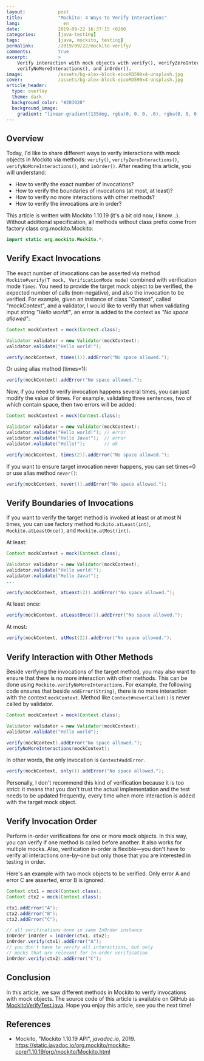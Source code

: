 ```yaml
---
layout:            post
title:             "Mockito: 4 Ways to Verify Interactions"
lang:                en
date:              2019-09-22 16:37:15 +0200
categories:        [java-testing]
tags:              [java, mockito, testing]
permalink:         /2019/09/22/mockito-verify/
comments:          true
excerpt:           >
    Verify interaction with mock objects with verify(), verifyZeroInteractions()
    verifyNoMoreInteractions(), and inOrder().
image:             /assets/bg-alex-block-eicoRD590x4-unsplash.jpg
cover:             /assets/bg-alex-block-eicoRD590x4-unsplash.jpg
article_header:
  type: overlay
  theme: dark
  background_color: "#203028"
  background_image:
    gradient: "linear-gradient(135deg, rgba(0, 0, 0, .6), rgba(0, 0, 0, .4))"
---
```


## Overview

Today, I'd like to share different ways to verify interactions with mock
objects in Mockito via methods: `verify()`,
`verifyZeroInteractions()`, `verifyNoMoreInteractions()`, and `inOrder()`.
After reading this article, you will understand:

- How to verify the exact number of invocations?
- How to verify the boundaries of invocations (at most, at least)?
- How to verify no more interactions with other methods?
- How to verify the invocations are in order?

This article is written with Mockito 1.10.19 (it's a bit old now, I know...).
Without additional specification, all methods without class prefix come from
factory class org.mockito.Mockito:

```java
import static org.mockito.Mockito.*;
```

## Verify Exact Invocations

The exact number of invocations can be asserted via method `Mockito#verify(T mock,
VerificationMode mode)` combined with verification mode `Times`. You need to
provide the target mock object to be verified, the expected number of calls
(non-negative), and also the invocation to be verified. For example, given an
instance of class "Context", called "mockContext", and a validator, I would
like to verify that when validating input string _"Hello world!"_, an error is
added to the context as _"No space allowed"_:

```java
Context mockContext = mock(Context.class);

Validator validator = new Validator(mockContext);
validator.validate("Hello world!");

verify(mockContext, times(1)).addError("No space allowed.");
```

Or using alias method (times=1):

```java
verify(mockContext).addError("No space allowed.");
```

Now, if you need to verify invocation happens several times, you can just modify
the value of times. For example, validating three sentences, two of which
contain space, then two errors will be added:

```java
Context mockContext = mock(Context.class);

Validator validator = new Validator(mockContext);
validator.validate("Hello world!"); // error
validator.validate("Hello Java!");  // error
validator.validate("Hello!");       // ok

verify(mockContext, times(2)).addError("No space allowed.");
```

If you want to ensure target invocation never happens, you can set times=0 or
use alias method `never()`:

```java
verify(mockContext, never()).addError("No space allowed.");
```

## Verify Boundaries of Invocations

If you want to verify the target method is invoked at least or at most N times,
you can use factory method `Mockito.atLeast(int)`, `Mockito.atLeastOnce()`, and
`Mockito.atMost(int)`.

At least:

```java
Context mockContext = mock(Context.class);

Validator validator = new Validator(mockContext);
validator.validate("Hello world!");
validator.validate("Hello Java!");
...

verify(mockContext, atLeast(2)).addError("No space allowed.");
```

At least once:

```java
verify(mockContext, atLeastOnce()).addError("No space allowed.");
```

At most:

```java
verify(mockContext, atMost(2)).addError("No space allowed.");
```

## Verify Interaction with Other Methods

Beside verifying the invocations of the target method, you may also want to
ensure that there is no more interaction with other methods. This can be done
using `Mockito.verifyNoMoreInteractions`. For example, the following code
ensures that beside `addError(String)`, there is no more interaction with the
context `mockContext`. Method like `Context#neverCalled()` is never called by
validator.

```java
Context mockContext = mock(Context.class);

Validator validator = new Validator(mockContext);
validator.validate("Hello world");

verify(mockContext).addError("No space allowed.");
verifyNoMoreInteractions(mockContext);
```

In other words, the only invocation is `Context#addError`.

```java
verify(mockContext, only()).addError("No space allowed.");
```

Personally, I don't recommend this kind of verification because it is too
strict: it means that you don't trust the actual implementation and the test
needs to be updated frequently, every time when more interaction is added with
the target mock object.

## Verify Invocation Order

Perform in-order verifications for one or more mock objects. In this way, you
can verify if one method is called before another. It also works for multiple
mocks. Also, verification in-order is flexible—you don't have to verify all
interactions one-by-one but only those that you are interested in testing in
order.

Here's an example with two mock objects to be verified. Only error A and error C
are asserted, error B is ignored.

```java
Context ctx1 = mock(Context.class);
Context ctx2 = mock(Context.class);

ctx1.addError("A");
ctx2.addError("B");
ctx2.addError("C");

// all verifications done in same InOrder instance
InOrder inOrder = inOrder(ctx1, ctx2);
inOrder.verify(ctx1).addError("A");
// you don't have to verify all interactions, but only
// mocks that are relevant for in-order verification
inOrder.verify(ctx2).addError("C");
```

## Conclusion

In this article, we saw different methods in Mockito to verify invocations with
mock objects. The source code of this article is available on GitHub as
[MockitoVerifyTest.java](https://github.com/mincong-h/java-examples/blob/blog/2019-09-22-mockito-verify/mock/src/test/java/io/mincongh/library/mockito/verify/MockitoVerifyTest.java).
Hope you enjoy this article, see you the next time!

## References

- Mockito, "Mockito 1.10.19 API", _javadoc.io_, 2019.
  <https://static.javadoc.io/org.mockito/mockito-core/1.10.19/org/mockito/Mockito.html>
